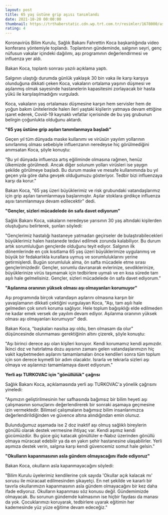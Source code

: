 ```yaml
--- 
layout: post
title: 65 yaş üstüne grip aşısı tanımlandı
date: 2021-10-20 00:00:00
thumbnail: https://trthaberstatic.cdn.wp.trt.com.tr/resimler/1678000/asi-aa-1678939.jpg
rating: 4
---
```

<p>
	Koronavirüs Bilim Kurulu, Sağlık Bakanı Fahrettin Koca başkanlığında video konferans yöntemiyle toplandı. Toplantının gündeminde, salgının seyri, genç nüfusun vakalar içindeki dağılımı, aşı programının değerlendirmesi ve influenza yer aldı.</p>
<p>
	Bakan Koca, toplantı sonrası yazılı açıklama yaptı.</p>
<p>
	Salgının ulaştığı durumda günlük yaklaşık 30 bin vaka ile karşı karşıya olunduğuna dikkati çeken Koca, vakaların ortalama yaşının düşmesi ve aşılanmış olmak sayesinde hastanelerin kapasitesini zorlayacak bir hasta yükü ile karşılaşılmadığını vurguladı.</p>
<p>
	Koca, vakaların yaş ortalaması düşmesine karşın hem servisler hem de yoğun bakım ünitelerinde halen ileri yaştaki kişilerin yatmaya devam ettiğine işaret ederek, Covid-19 kaynaklı vefatlar içerisinde de bu yaş grubunun belirgin çoğunlukta olduğunu aktardı.</p>
<p>
	<strong>"65 yaş üstüne grip aşıları tanımlanmaya başladı"</strong></p>
<p>
	Geçen yıl tüm dünyada maske kullanımı ve virüsün yayılım yollarının sınırlanmış olması sebebiyle influenzanın neredeyse hiç görülmediğini anımsatan Koca, şöyle konuştu:</p>
<p>
	"Bu yıl dünyada influenza artış eğiliminde olmasına rağmen, henüz ülkemizde görülmedi. Ancak diğer solunum yolları virüsleri ise yaygın şekilde görülmeye başladı. Bu durum maske ve mesafe kullanımında bu yıl geçen yıla göre daha gevşek olduğumuzu gösteriyor. Tedbir bizi influenzaya karşı da korur."</p>
<p>
	Bakan Koca, "65 yaş üzeri büyüklerimiz ve risk grubundaki vatandaşlarımız için grip aşıları tanımlanmaya başlanmıştır. Aşılar stoklara girdikçe influenza aşısı tanımlanmaya devam edilecektir" dedi.</p>
<p>
	<strong>"Gençler, sizleri mücadelede ön safa davet ediyorum"</strong></p>
<p>
	Sağlık Bakanı Koca, vakaların neredeyse yarısının 30 yaş altındaki kişilerden oluştuğunu belirterek, şunları söyledi:</p>
<p>
	"Gençlerimiz hastalığı hastaneye yatmadan geçirseler de bulaştırabilecekleri büyüklerimiz halen hastanede tedavi edilmek zorunda kalabiliyor. Bu durum artık sorumluluğun gençlerde olduğunu teyit ediyor. Salgının ilk dönemlerinde en çok kısıtlama 65 yaş üzeri büyüklerimize uygulanmış ve büyük bir fedakarlıkla kurallara uymuş ve sorumluluklarını yerine getirmişlerdi. Bugün sorumluluk alma, ön safta mücadele etme sırası gençlerimizdedir. Gençler, sorumlu davranarak evlerinize, sevdiklerinize, büyüklerinize virüs taşımamak için tedbirlere uymalı ve en kısa sürede tam aşılı hale gelmelisiniz. Gençler, sizleri mücadelede ön safa davet ediyorum."</p>
<p>
	<strong>"Aşılanma oranının yüksek olması aşı olmayanları korumuyor"</strong></p>
<p>
	Aşı programında birçok vatandaşın aşılarını olmasına karşın bir yavaşlamanın dikkati çektiğini vurgulayan Koca, "Aşı, tam aşılı hale gelmeden çok sınırlı koruma sağlıyor. Hele toplum bağışıklığı elde edilmeden ne kadar emek versek de yayılım devam ediyor. Aşılanma oranının yüksek olması aşı olmayanları korumuyor" dedi.</p>
<p>
	Bakan Koca, "başkaları nasılsa aşı oldu, ben olmasam da olur" düşüncesinde olunmaması gerektiğinin altını çizerek, şöyle konuştu:</p>
<p>
	"Aşı birinci derece aşı olan kişileri koruyor. Kendi korumamız kendi aşımızdır. İkinci doz ve hatırlatma dozu aşısının zamanı gelen vatandaşlarımızın hiç vakit kaybetmeden aşılarını tamamlamaları önce kendileri sonra tüm toplum için son derece kıymetli bir adım olacaktır. Israrla ve tekrarla sizleri aşı olmaya ve aşılarınızı tamamlamaya davet ediyorum."</p>
<p>
	<strong>Yerli aşı TURKOVAC için "gönüllülük" çağrısı</strong></p>
<p>
	Sağlık Bakanı Koca, açıklamasında yerli aşı TURKOVAC'a yönelik çağrısını yineledi:</p>
<p>
	"Aşımızın geliştirilmesinin her safhasında bağımsız bir bilim heyeti aşı çalışmasının sonuçlarını değerlendirerek bir sonraki aşamaya geçmesine izin vermektedir. Bilimsel çalışmaların bağımsız bilim insanlarımızca değerlendirildiğinden ve güvence altına alındığından emin olunuz.</p>
<p>
	Bulunduğumuz aşamada ise 2 doz inaktif aşı olmuş sağlıklı bireylerin gönüllü olarak destek vermesine ihtiyaç var. Kendi aşımız kendi gücümüzdür. Bu güce güç katacak gönüllüler e-Nabız üzerinden gönüllü olmaya müracaat edebilir ya da en yakın şehir hastanesine ulaşabilirler. Yerli aşımıza destek verin, salgına karşı kendi güvencemiz somut hale gelsin."</p>
<p>
	<strong>"Okulların kapanmasının asla gündem olmayacağını ifade ediyoruz"</strong></p>
<p>
	Bakan Koca, okulların asla kapanmayacağını söyledi:</p>
<p>
	"Bilim Kurulu üyelerimiz kendilerine çok sayıda 'Okullar açık kalacak mı' sorusu ile müracaat edilmesinden şikayetçi. En net şekilde ve kararlı bir tavırla okullarımızın kapanmasının asla gündem olmayacağını bir kez daha ifade ediyoruz. Okulların kapanması söz konusu değil. Gündemimizde olmayacak. Bu sorunun gündemde kalmasının ise hiçbir faydası da manası da yok. Çocuklarımızı koruyarak, tedbirlere uyarak eğitimin her kademesinde yüz yüze eğitime devam edeceğiz."</p>
